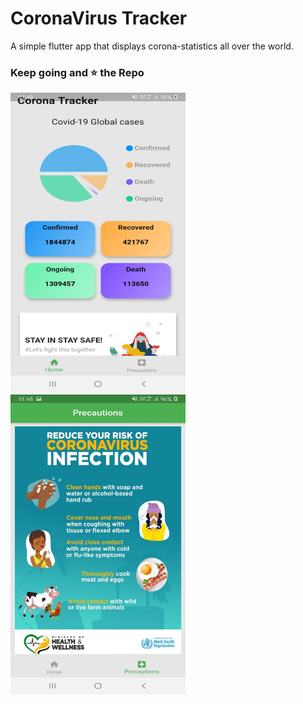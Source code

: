 # CoronaVirus Tracker
A simple flutter app that displays corona-statistics all over the world.

### Keep going and ⭐ the Repo



<img src="screenshots/home_screen.jpeg" width="280" height="480">      &nbsp;&nbsp;&nbsp;<img src="screenshots/precautions.jpeg" width="280" height="480">



